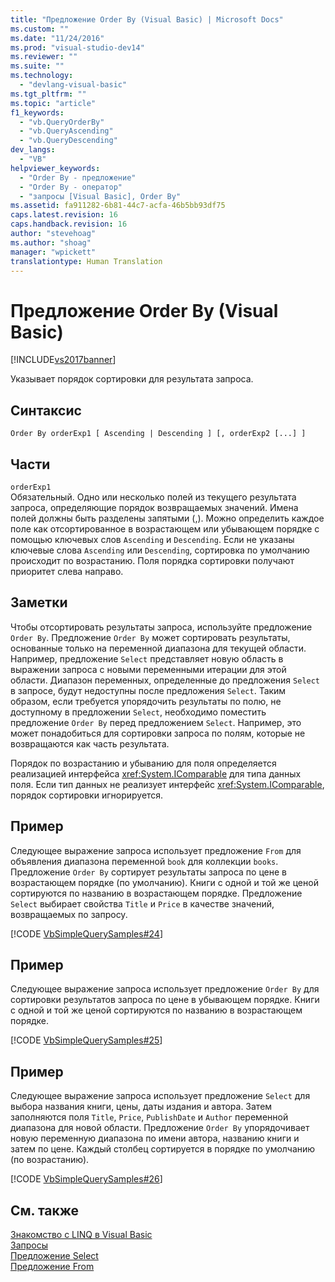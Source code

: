 ```yaml
---
title: "Предложение Order By (Visual Basic) | Microsoft Docs"
ms.custom: ""
ms.date: "11/24/2016"
ms.prod: "visual-studio-dev14"
ms.reviewer: ""
ms.suite: ""
ms.technology: 
  - "devlang-visual-basic"
ms.tgt_pltfrm: ""
ms.topic: "article"
f1_keywords: 
  - "vb.QueryOrderBy"
  - "vb.QueryAscending"
  - "vb.QueryDescending"
dev_langs: 
  - "VB"
helpviewer_keywords: 
  - "Order By - предложение"
  - "Order By - оператор"
  - "запросы [Visual Basic], Order By"
ms.assetid: fa911282-6b81-44c7-acfa-46b5bb93df75
caps.latest.revision: 16
caps.handback.revision: 16
author: "stevehoag"
ms.author: "shoag"
manager: "wpickett"
translationtype: Human Translation
---
```

# Предложение Order By (Visual Basic)
[!INCLUDE[vs2017banner](../../../csharp/includes/vs2017banner.md)]

Указывает порядок сортировки для результата запроса.  
  
## Синтаксис  
  
```  
Order By orderExp1 [ Ascending | Descending ] [, orderExp2 [...] ]  
```  
  
## Части  
 `orderExp1`  
 Обязательный.  Одно или несколько полей из текущего результата запроса, определяющие порядок возвращаемых значений.  Имена полей должны быть разделены запятыми \(,\).  Можно определить каждое поле как отсортированное в возрастающем или убывающем порядке с помощью ключевых слов `Ascending` и `Descending`.  Если не указаны ключевые слова `Ascending` или `Descending`, сортировка по умолчанию происходит по возрастанию.  Поля порядка сортировки получают приоритет слева направо.  
  
## Заметки  
 Чтобы отсортировать результаты запроса, используйте предложение `Order By`.  Предложение `Order By` может сортировать результаты, основанные только на переменной диапазона для текущей области.  Например, предложение `Select` представляет новую область в выражении запроса с новыми переменными итерации для этой области.  Диапазон переменных, определенные до предложения `Select` в запросе, будут недоступны после предложения `Select`.  Таким образом, если требуется упорядочить результаты по полю, не доступному в предложении `Select`, необходимо поместить предложение `Order By` перед предложением `Select`.  Например, это может понадобиться для сортировки запроса по полям, которые не возвращаются как часть результата.  
  
 Порядок по возрастанию и убыванию для поля определяется реализацией интерфейса <xref:System.IComparable> для типа данных поля.  Если тип данных не реализует интерфейс <xref:System.IComparable>, порядок сортировки игнорируется.  
  
## Пример  
 Следующее выражение запроса использует предложение `From` для объявления диапазона переменной `book` для коллекции `books`.  Предложение `Order By` сортирует результаты запроса по цене в возрастающем порядке \(по умолчанию\).  Книги с одной и той же ценой сортируются по названию в возрастающем порядке.  Предложение `Select` выбирает свойства `Title` и `Price` в качестве значений, возвращаемых по запросу.  
  
 [!CODE [VbSimpleQuerySamples#24](../CodeSnippet/VS_Snippets_VBCSharp/VbSimpleQuerySamples#24)]  
  
## Пример  
 Следующее выражение запроса использует предложение `Order By` для сортировки результатов запроса по цене в убывающем порядке.  Книги с одной и той же ценой сортируются по названию в возрастающем порядке.  
  
 [!CODE [VbSimpleQuerySamples#25](../CodeSnippet/VS_Snippets_VBCSharp/VbSimpleQuerySamples#25)]  
  
## Пример  
 Следующее выражение запроса использует предложение `Select` для выбора названия книги, цены, даты издания и автора.  Затем заполняются поля `Title`, `Price`, `PublishDate` и `Author` переменной диапазона для новой области.   Предложение `Order By` упорядочивает новую переменную диапазона по имени автора, названию книги и затем по цене.  Каждый столбец сортируется в порядке по умолчанию \(по возрастанию\).  
  
 [!CODE [VbSimpleQuerySamples#26](../CodeSnippet/VS_Snippets_VBCSharp/VbSimpleQuerySamples#26)]  
  
## См. также  
 [Знакомство с LINQ в Visual Basic](../../../visual-basic/programming-guide/language-features/linq/introduction-to-linq.md)   
 [Запросы](../../../visual-basic/language-reference/queries/queries.md)   
 [Предложение Select](../../../visual-basic/language-reference/queries/select-clause.md)   
 [Предложение From](../../../visual-basic/language-reference/queries/from-clause.md)